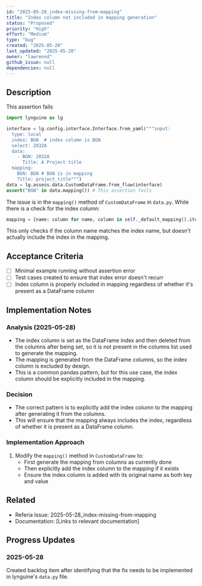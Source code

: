```yaml
---
id: "2025-05-28_index-missing-from-mapping"
title: "Index column not included in mapping generation"
status: "Proposed"
priority: "High"
effort: "Medium"
type: "bug"
created: "2025-05-28"
last_updated: "2025-05-28"
owner: "lawrennd"
github_issue: null
dependencies: null
---
```


## Description

This assertion fails

```python
import lynguine as lg

interface = lg.config.interface.Interface.from_yaml("""input:
  type: local
  index: BGN  # index column is BGN
  select: 2032A
  data:
    - BGN: 2032A
      Title: A Project title
  mapping:
    BGN: BGN # BGN is in mapping
    Title: project_title""")
data = lg.assess.data.CustomDataFrame.from_flow(interface)
assert("BGN" in data.mapping()) # This assertion fails
```

The issue is in the `mapping()` method of `CustomDataFrame` in `data.py`. While there is a check for the index column:
```python
mapping = {name: column for name, column in self._default_mapping().items() if column in self.columns or column==self.index.name}
```
This only checks if the column name matches the index name, but doesn't actually include the index in the mapping.

## Acceptance Criteria

- [ ] Minimal example running without assertion error
- [ ] Test cases created to ensure that index error doesn't recurr
- [ ] Index column is properly included in mapping regardless of whether it's present as a DataFrame column

## Implementation Notes

### Analysis (2025-05-28)

- The index column is set as the DataFrame index and then deleted from the columns after being set, so it is not present in the columns list used to generate the mapping.
- The mapping is generated from the DataFrame columns, so the index column is excluded by design.
- This is a common pandas pattern, but for this use case, the index column should be explicitly included in the mapping.

### Decision

- The correct pattern is to explicitly add the index column to the mapping after generating it from the columns.
- This will ensure that the mapping always includes the index, regardless of whether it is present as a DataFrame column.

### Implementation Approach

1. Modify the `mapping()` method in `CustomDataFrame` to:
   - First generate the mapping from columns as currently done
   - Then explicitly add the index column to the mapping if it exists
   - Ensure the index column is added with its original name as both key and value

## Related

- Referia Issue: 2025-05-28_index-missing-from-mapping
- Documentation: [Links to relevant documentation]

## Progress Updates

### 2025-05-28

Created backlog item after identifying that the fix needs to be implemented in lynguine's `data.py` file. 